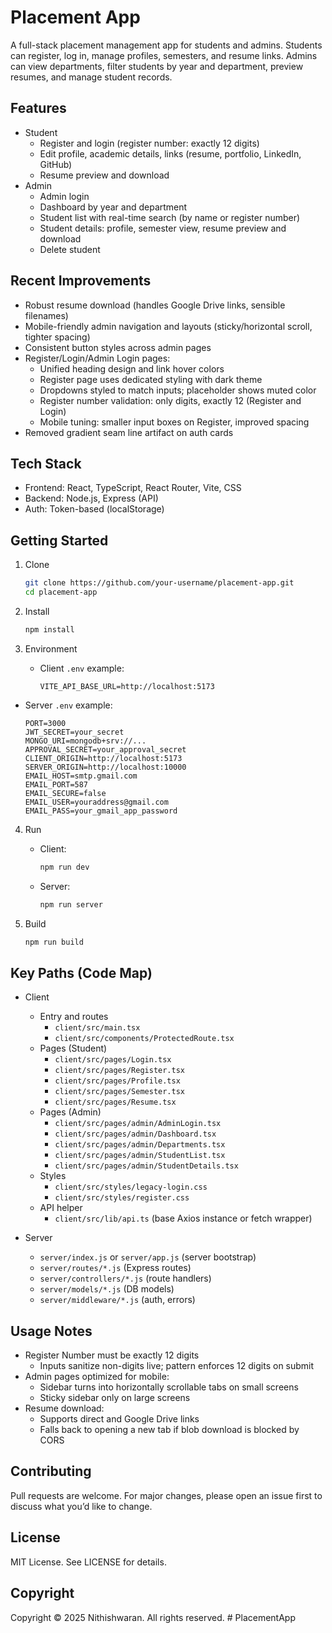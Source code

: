 # Placement App

A full-stack placement management app for students and admins. Students can register, log in, manage profiles, semesters, and resume links. Admins can view departments, filter students by year and department, preview resumes, and manage student records.

## Features

- Student
  - Register and login (register number: exactly 12 digits)
  - Edit profile, academic details, links (resume, portfolio, LinkedIn, GitHub)
  - Resume preview and download
- Admin
  - Admin login
  - Dashboard by year and department
  - Student list with real-time search (by name or register number)
  - Student details: profile, semester view, resume preview and download
  - Delete student

## Recent Improvements

- Robust resume download (handles Google Drive links, sensible filenames)
- Mobile-friendly admin navigation and layouts (sticky/horizontal scroll, tighter spacing)
- Consistent button styles across admin pages
- Register/Login/Admin Login pages:
  - Unified heading design and link hover colors
  - Register page uses dedicated styling with dark theme
  - Dropdowns styled to match inputs; placeholder shows muted color
  - Register number validation: only digits, exactly 12 (Register and Login)
  - Mobile tuning: smaller input boxes on Register, improved spacing
- Removed gradient seam line artifact on auth cards

## Tech Stack

- Frontend: React, TypeScript, React Router, Vite, CSS
- Backend: Node.js, Express (API)
- Auth: Token-based (localStorage)

## Getting Started

1. Clone
   ```bash
   git clone https://github.com/your-username/placement-app.git
   cd placement-app
   ```

2. Install
   ```bash
   npm install
   ```

3. Environment
   - Client `.env` example:
     ```
     VITE_API_BASE_URL=http://localhost:5173
     ```
  - Server `.env` example:
     ```
     PORT=3000
     JWT_SECRET=your_secret
    MONGO_URI=mongodb+srv://...
    APPROVAL_SECRET=your_approval_secret
    CLIENT_ORIGIN=http://localhost:5173
    SERVER_ORIGIN=http://localhost:10000
    EMAIL_HOST=smtp.gmail.com
    EMAIL_PORT=587
    EMAIL_SECURE=false
    EMAIL_USER=youraddress@gmail.com
    EMAIL_PASS=your_gmail_app_password
     ```

4. Run
   - Client:
     ```bash
     npm run dev
     ```
   - Server:
     ```bash
     npm run server
     ```

5. Build
   ```bash
   npm run build
   ```

## Key Paths (Code Map)

- Client
  - Entry and routes
    - `client/src/main.tsx`
    - `client/src/components/ProtectedRoute.tsx`
  - Pages (Student)
    - `client/src/pages/Login.tsx`
    - `client/src/pages/Register.tsx`
    - `client/src/pages/Profile.tsx`
    - `client/src/pages/Semester.tsx`
    - `client/src/pages/Resume.tsx`
  - Pages (Admin)
    - `client/src/pages/admin/AdminLogin.tsx`
    - `client/src/pages/admin/Dashboard.tsx`
    - `client/src/pages/admin/Departments.tsx`
    - `client/src/pages/admin/StudentList.tsx`
    - `client/src/pages/admin/StudentDetails.tsx`
  - Styles
    - `client/src/styles/legacy-login.css`
    - `client/src/styles/register.css`
  - API helper
    - `client/src/lib/api.ts` (base Axios instance or fetch wrapper)

- Server
  - `server/index.js` or `server/app.js` (server bootstrap)
  - `server/routes/*.js` (Express routes)
  - `server/controllers/*.js` (route handlers)
  - `server/models/*.js` (DB models)
  - `server/middleware/*.js` (auth, errors)

## Usage Notes

- Register Number must be exactly 12 digits
  - Inputs sanitize non-digits live; pattern enforces 12 digits on submit
- Admin pages optimized for mobile:
  - Sidebar turns into horizontally scrollable tabs on small screens
  - Sticky sidebar only on large screens
- Resume download:
  - Supports direct and Google Drive links
  - Falls back to opening a new tab if blob download is blocked by CORS

## Contributing

Pull requests are welcome. For major changes, please open an issue first to discuss what you’d like to change.

## License

MIT License. See LICENSE for details.

## Copyright

Copyright © 2025 Nithishwaran. All rights reserved.
#   P l a c e m e n t A p p  
 